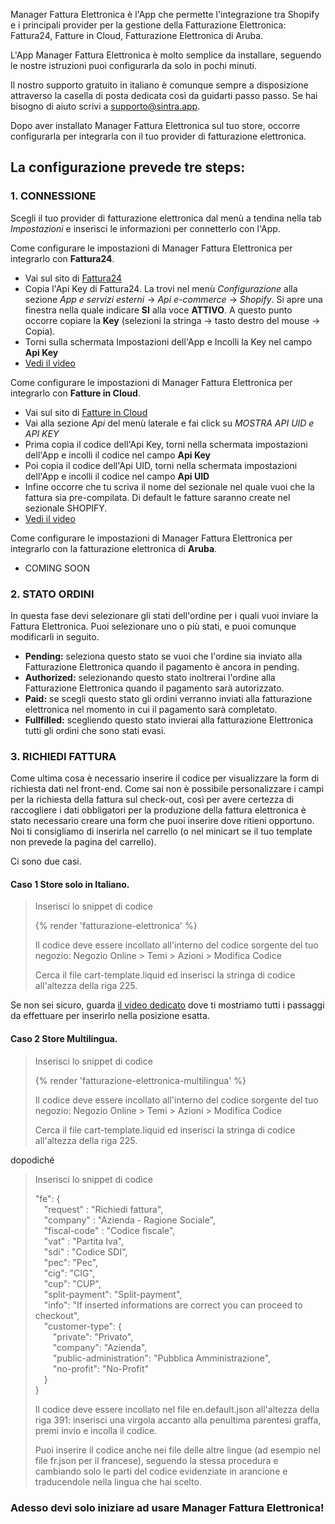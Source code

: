Manager Fattura Elettronica è l'App che permette l'integrazione tra Shopify e i principali provider per la gestione della Fatturazione Elettronica: Fattura24, Fatture in Cloud, Fatturazione Elettronica di Aruba.

L'App Manager Fattura Elettronica è molto semplice da installare, seguendo le nostre istruzioni puoi configurarla da solo in pochi minuti.

Il nostro supporto gratuito in italiano è comunque sempre a disposizione attraverso la casella di posta dedicata così da guidarti passo passo. Se hai bisogno di aiuto scrivi a [supporto@sintra.app](mailto:supporto@sintra.app).

Dopo aver installato Manager Fattura Elettronica sul tuo store, occorre configurarla per integrarla con il tuo provider di fatturazione elettronica.

## La configurazione prevede tre steps:

### 1. CONNESSIONE
Scegli il tuo provider di fatturazione elettronica dal menù a tendina nella tab *Impostazioni* e inserisci le informazioni per connetterlo con l'App.   


Come configurare le impostazioni di Manager Fattura Elettronica per integrarlo con **Fattura24**.  

- Vai sul sito di [Fattura24](https://www.fattura24.com/)
- Copia l'Api Key di Fattura24. La trovi nel menù *Configurazione* alla sezione *App e servizi esterni* -> *Api e-commerce* -> *Shopify*. Si apre una finestra nella quale indicare **SI** alla voce **ATTIVO**. A questo punto occorre copiare la **Key** (selezioni la stringa -> tasto destro del mouse -> Copia).
- Torni sulla schermata Impostazioni dell'App e Incolli la Key nel campo **Api Key**
- [Vedi il video](https://managerfatturaelettronica.sintra.app/guida-all_installazione.html#step1)


Come configurare le impostazioni di Manager Fattura Elettronica per integrarlo con **Fatture in Cloud**.

- Vai sul sito di [Fatture in Cloud](https://secure.fattureincloud.it/)
- Vai alla sezione *Api* del menù laterale e fai click su *MOSTRA API UID e API KEY*
- Prima copia il codice dell'Api Key, torni nella schermata impostazioni dell'App e incolli il codice nel campo **Api Key**
- Poi copia il codice dell'Api UID, torni nella schermata impostazioni dell'App e incolli il codice nel campo **Api UID**
- Infine occorre che tu scriva il nome del sezionale nel quale vuoi che la fattura sia pre-compilata. Di default le fatture saranno create nel sezionale SHOPIFY.
- [Vedi il video](https://managerfatturaelettronica.sintra.app/guida-all_installazione.html#step1)


Come configurare le impostazioni di Manager Fattura Elettronica per integrarlo con la fatturazione elettronica di **Aruba**.

- COMING SOON


### 2. STATO ORDINI
In questa fase devi selezionare gli stati dell'ordine per i quali vuoi inviare la Fattura Elettronica. Puoi selezionare uno o più stati, e puoi comunque modificarli in seguito.

- **Pending:** seleziona questo stato se vuoi che l'ordine sia inviato alla Fatturazione Elettronica quando il pagamento è ancora in pending.
- **Authorized:** selezionando questo stato inoltrerai l'ordine alla Fatturazione Elettronica quando il pagamento sarà autorizzato.
- **Paid:** se scegli questo stato gli ordini verranno inviati alla fatturazione elettronica nel momento in cui il pagamento sarà completato.
- **Fullfilled:** scegliendo questo stato invierai alla fatturazione Elettronica tutti gli ordini che sono stati evasi.


### 3. RICHIEDI FATTURA

Come ultima cosa è necessario inserire il codice per visualizzare la form di richiesta dati nel front-end. Come sai non è possibile personalizzare i campi per la richiesta della fattura sul check-out, così per avere certezza di raccogliere i dati obbligatori per la produzione della fattura elettronica è stato necessario creare una form che puoi inserire dove ritieni opportuno. Noi ti consigliamo di inserirla nel carrello (o nel minicart se il tuo template non prevede la pagina del carrello).

Ci sono due casi.

#### Caso 1 Store solo in Italiano. 

> Inserisci lo snippet di codice
>
>
> {% render 'fatturazione-elettronica' %}
> 
> 
> Il codice deve essere incollato all'interno del codice sorgente del tuo negozio: 
> Negozio Online > Temi > Azioni > Modifica Codice
> 
> Cerca il file cart-template.liquid ed inserisci la stringa di codice all'altezza della riga 225.

Se non sei sicuro, guarda [il video dedicato](https://managerfatturaelettronica.sintra.app/guida-all_installazione.html) dove ti mostriamo tutti i passaggi da effettuare per inserirlo nella posizione esatta.

#### Caso 2 Store Multilingua. 

> Inserisci lo snippet di codice
> 
> 
> {% render 'fatturazione-elettronica-multilingua' %}
> 
> 
> Il codice deve essere incollato all'interno del codice sorgente del tuo negozio: 
> Negozio Online > Temi > Azioni > Modifica Codice
> 
> Cerca il file cart-template.liquid ed inserisci la stringa di codice all'altezza della riga 225.
> 

dopodiché

> Inserisci lo snippet di codice
> 
> 
> "fe": {<br/>
> &emsp;"request" : "Richiedi fattura",<br/>
> &emsp;"company" : "Azienda - Ragione Sociale",<br/>
> &emsp;"fiscal-code" : "Codice fiscale",<br/>
> &emsp;"vat" : "Partita Iva",<br/>
> &emsp;"sdi" : "Codice SDI",<br/>
> &emsp;"pec": "Pec",<br/>
> &emsp;"cig": "CIG",<br/>
> &emsp;"cup": "CUP",<br/>
> &emsp;"split-payment": "Split-payment",<br/>
> &emsp;"info": "If inserted informations are correct you can proceed to checkout",<br/>
> &emsp;"customer-type": {<br/>
> &emsp;&emsp;"private": "Privato",<br/>
> &emsp;&emsp;"company": "Azienda",<br/>
> &emsp;&emsp;"public-administration": "Pubblica Amministrazione",<br/>
> &emsp;&emsp;"no-profit": "No-Profit"<br/>
> &emsp;}<br/>
> }<br/>
> 
> Il codice deve essere incollato nel file en.default.json all'altezza della riga 391: 
> inserisci una virgola accanto alla penultima parentesi graffa, premi invio e incolla il codice.
> 
> Puoi inserire il codice anche nei file delle altre lingue (ad esempio nel file fr.json per il francese), 
> seguendo la stessa procedura e cambiando solo le parti del codice evidenziate in arancione 
> e traducendole nella lingua che hai scelto.

### Adesso devi solo iniziare ad usare Manager Fattura Elettronica!

